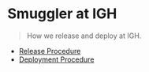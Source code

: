 Smuggler at IGH
===============
> How we release and deploy at IGH.

* [Release Procedure](release-procedure.md)
* [Deployment Procedure](deployment-procedure.md)
